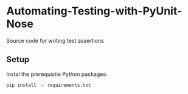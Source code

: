 # Automating-Testing-with-PyUnit-Nose

Source code for writing test assertions

## Setup

Instal the prerequistie Python packages:

```bash
pip install -r requirements.txt
```


